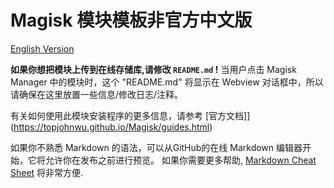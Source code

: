 # Magisk 模块模板非官方中文版

[English Version](https://github.com/E7KMbb/magisk-module-installer)

**如果你想把模块上传到在线存储库,请修改 `README.md` !** 当用户点击 Magisk Manager 中的模块时，这个 "README.md" 将显示在 Webview 对话框中，所以请确保在这里放置一些信息/修改日志/注释。

有关如何使用此模块安装程序的更多信息，请参考 [官方文档]](https://topjohnwu.github.io/Magisk/guides.html)

如果你不熟悉 Markdown 的语法，可以从GitHub的在线 Markdown 编辑器开始，它将允许你在发布之前进行预览。 如果你需要更多帮助, [Markdown Cheat Sheet](https://github.com/adam-p/markdown-here/wiki/Markdown-Cheatsheet) 将非常方便.
